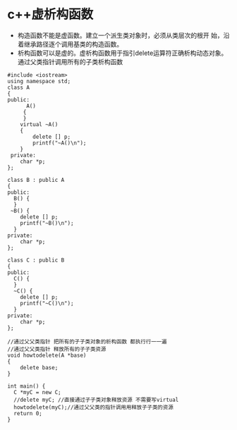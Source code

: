 # c++虚析构函数

* 构造函数不能是虚函数。建立一个派生类对象时，必须从类层次的根开 始，沿着继承路径逐个调用基类的构造函数。
* 析构函数可以是虚的。虚析构函数用于指引delete运算符正确析构动态对象。通过父类指针调用所有的子类析构函数

```
#include <iostream>
using namespace std;
class A
{
public:
      A()
     {
     }
    virtual ~A()
    {
        delete [] p;
        printf("~A()\n");
    }
 private:
    char *p;
};

class B : public A
{
public:
  B() {
  }
 ~B() {
    delete [] p;
    printf("~B()\n");
  }
private:
    char *p;
};

class C : public B
{
public:
  C() {
  }
  ~C() {
    delete [] p;
    printf("~C()\n");
  }
private:
    char *p;
};

//通过⽗父类指针 把所有的⼦子类对象的析构函数 都执⾏行⼀一遍
//通过⽗父类指针 释放所有的⼦子类资源
void howtodelete(A *base)
{
    delete base;
}

int main() {
  C *myC = new C;
  //delete myC; //直接通过⼦子类对象释放资源 不需要写virtual
  howtodelete(myC);//通过⽗父类的指针调⽤用释放⼦子类的资源
  return 0;
}
```
